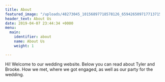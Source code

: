```yaml
---
title: About
featured_image: "/uploads/48273045_10156897718578126_6594265097177137152_o.jpg"
header_text: About Us
date: 2019-04-07 23:44:34 +0000
menu:
  main:
    identifier: about
    name: About Us
    weight: 1

---
```

Hi! Welcome to our wedding website. Below you can read about Tyler and Brooke. How we met, where we got engaged, as well as our party for the wedding.